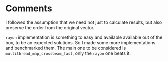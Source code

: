 # Comments

I followed the assumption that we need not just to calculate results, but also preserve the order from the original vector.

`rayon` implementation is something to easy and available available out of the box, to be an expected solutions. So I made some more implementations and benchmarked them.
The main one to be considered is `multithread_map_crossbeam_fast`, only the `rayon` one beats it.
